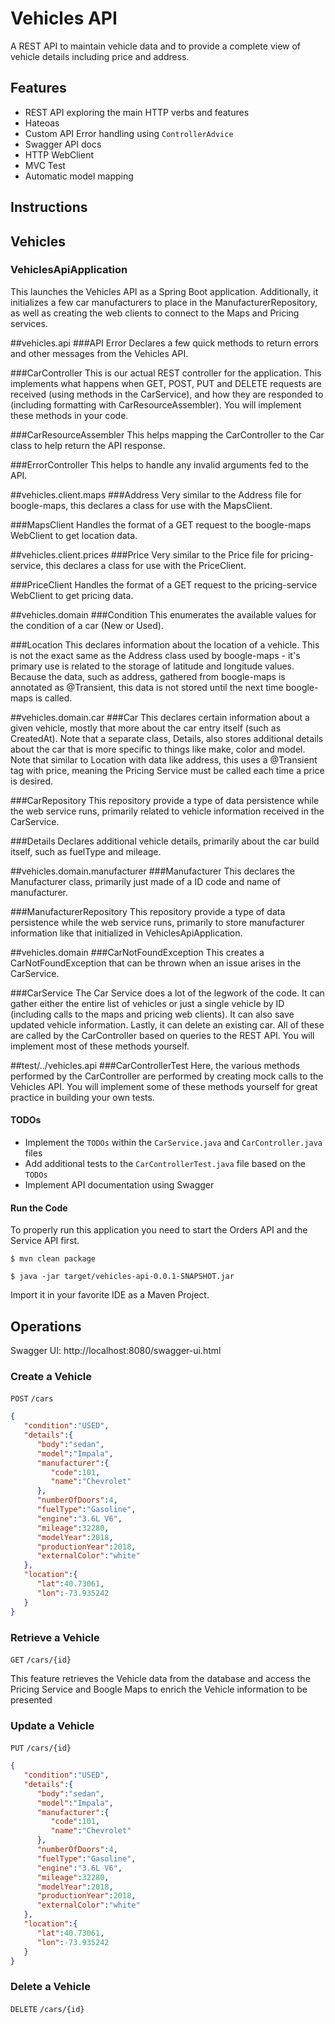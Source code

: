 # Vehicles API

A REST API to maintain vehicle data and to provide a complete
view of vehicle details including price and address.

## Features

- REST API exploring the main HTTP verbs and features
- Hateoas
- Custom API Error handling using `ControllerAdvice`
- Swagger API docs
- HTTP WebClient
- MVC Test
- Automatic model mapping

## Instructions

## Vehicles
### VehiclesApiApplication

This launches the Vehicles API as a Spring Boot application. Additionally, it initializes a few car manufacturers to place in the ManufacturerRepository, as well as creating the web clients to connect to the Maps and Pricing services.

##vehicles.api
###API Error
Declares a few quick methods to return errors and other messages from the Vehicles API.

###CarController
This is our actual REST controller for the application. This implements what happens when GET, POST, PUT and DELETE requests are received (using methods in the CarService), and how they are responded to (including formatting with CarResourceAssembler). You will implement these methods in your code.

###CarResourceAssembler
This helps mapping the CarController to the Car class to help return the API response.

###ErrorController
This helps to handle any invalid arguments fed to the API.

##vehicles.client.maps
###Address
Very similar to the Address file for boogle-maps, this declares a class for use with the MapsClient.

###MapsClient
Handles the format of a GET request to the boogle-maps WebClient to get location data.

##vehicles.client.prices
###Price
Very similar to the Price file for pricing-service, this declares a class for use with the PriceClient.

###PriceClient
Handles the format of a GET request to the pricing-service WebClient to get pricing data.

##vehicles.domain
###Condition
This enumerates the available values for the condition of a car (New or Used).

###Location
This declares information about the location of a vehicle. This is not the exact same as the Address class used by boogle-maps - it's primary use is related to the storage of latitude and longitude values. Because the data, such as address, gathered from boogle-maps is annotated as @Transient, this data is not stored until the next time boogle-maps is called.

##vehicles.domain.car
###Car
This declares certain information about a given vehicle, mostly that more about the car entry itself (such as CreatedAt). Note that a separate class, Details, also stores additional details about the car that is more specific to things like make, color and model. Note that similar to Location with data like address, this uses a @Transient tag with price, meaning the Pricing Service must be called each time a price is desired.

###CarRepository
This repository provide a type of data persistence while the web service runs, primarily related to vehicle information received in the CarService.

###Details
Declares additional vehicle details, primarily about the car build itself, such as fuelType and mileage.

##vehicles.domain.manufacturer
###Manufacturer
This declares the Manufacturer class, primarily just made of a ID code and name of manufacturer.

###ManufacturerRepository
This repository provide a type of data persistence while the web service runs, primarily to store manufacturer information like that initialized in VehiclesApiApplication.

##vehicles.domain
###CarNotFoundException
This creates a CarNotFoundException that can be thrown when an issue arises in the CarService.

###CarService
The Car Service does a lot of the legwork of the code. It can gather either the entire list of vehicles or just a single vehicle by ID (including calls to the maps and pricing web clients). It can also save updated vehicle information. Lastly, it can delete an existing car. All of these are called by the CarController based on queries to the REST API. You will implement most of these methods yourself.

##test/../vehicles.api
###CarControllerTest
Here, the various methods performed by the CarController are performed by creating mock calls to the Vehicles API. You will implement some of these methods yourself for great practice in building your own tests.

#### TODOs

- Implement the `TODOs` within the `CarService.java` and `CarController.java`  files
- Add additional tests to the `CarControllerTest.java` file based on the `TODOs`
- Implement API documentation using Swagger

#### Run the Code

To properly run this application you need to start the Orders API and
the Service API first.


```
$ mvn clean package
```

```
$ java -jar target/vehicles-api-0.0.1-SNAPSHOT.jar
```

Import it in your favorite IDE as a Maven Project.

## Operations

Swagger UI: http://localhost:8080/swagger-ui.html

### Create a Vehicle

`POST` `/cars`
```json
{
   "condition":"USED",
   "details":{
      "body":"sedan",
      "model":"Impala",
      "manufacturer":{
         "code":101,
         "name":"Chevrolet"
      },
      "numberOfDoors":4,
      "fuelType":"Gasoline",
      "engine":"3.6L V6",
      "mileage":32280,
      "modelYear":2018,
      "productionYear":2018,
      "externalColor":"white"
   },
   "location":{
      "lat":40.73061,
      "lon":-73.935242
   }
}
```

### Retrieve a Vehicle

`GET` `/cars/{id}`

This feature retrieves the Vehicle data from the database
and access the Pricing Service and Boogle Maps to enrich 
the Vehicle information to be presented

### Update a Vehicle

`PUT` `/cars/{id}`

```json
{
   "condition":"USED",
   "details":{
      "body":"sedan",
      "model":"Impala",
      "manufacturer":{
         "code":101,
         "name":"Chevrolet"
      },
      "numberOfDoors":4,
      "fuelType":"Gasoline",
      "engine":"3.6L V6",
      "mileage":32280,
      "modelYear":2018,
      "productionYear":2018,
      "externalColor":"white"
   },
   "location":{
      "lat":40.73061,
      "lon":-73.935242
   }
}
```

### Delete a Vehicle

`DELETE` `/cars/{id}`
